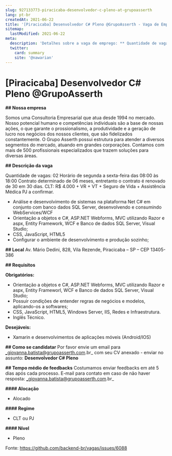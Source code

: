 ```yaml
---
slug: 927133773-piracicaba-desenvolvedor-c-pleno-at-grupoasserth
lang: pt-br
createdAt: 2021-06-22
title: '[Piracicaba] Desenvolvedor C# Pleno @GrupoAsserth - Vaga de Emprego'
sitemap:
  lastModified: 2021-06-22
meta:
  description: 'Detalhes sobre a vaga de emprego: ** Quantidade de vagas: 02 Horário de segunda a sexta-feira das 08:00 às 18:00 Contrato determinado de 06 meses, entretanto o contrato é renovado de 30 em 30 dias. CLT: R$ 4.000 + VR + VT + Seguro de Vida + Assistência Médica PJ a confirmar. - Análise e desenvolvimento de sistemas na plataforma Net C# em conjunto com banco dados SQL Server, desenvolvendo e  consumindo WebServices/WCF - Orientação a objetos e C#, ASP.NET Webforms, MVC utilizando Razor e aspx, Entity Framework, WCF e Banco de dados SQL  Server, Visual Studio; - CSS, JavaScript, HTML5 - Configurar o ambiente de desenvolvimento e produção sozinho; **'
  twitter:
    card: summary
    site: '@nawarian'
---
```


# [Piracicaba] Desenvolvedor C# Pleno @GrupoAsserth

**## Nossa empresa**

Somos uma Consultoria Empresarial que atua desde 1994 no mercado. Nosso potencial humano e competências individuais são a base de nossas ações, o que garante o prossionalismo, a produtividade e a geração de lucro nos negócios dos nossos clientes, que são fidelizados constantemente. O Grupo Asserth possui estrutura para atender a diversos segmentos do mercado, atuando em grandes corporações. Contamos com mais de 500 profissionais especializados que trazem soluções para diversas áreas.

**## Descrição da vaga**

Quantidade de vagas: 02
Horário de segunda a sexta-feira das 08:00 às 18:00
Contrato determinado de 06 meses, entretanto o contrato é renovado de 30 em 30 dias.
CLT: R$ 4.000 + VR + VT + Seguro de Vida + Assistência Médica
PJ a confirmar.

- Análise e desenvolvimento de sistemas na  plataforma Net C# em conjunto com banco dados SQL Server, desenvolvendo e   consumindo WebServices/WCF
- Orientação a objetos e C#, ASP.NET Webforms, MVC utilizando Razor e aspx, Entity Framework, WCF e Banco de dados SQL   Server, Visual Studio;
- CSS, JavaScript, HTML5
- Configurar o ambiente de desenvolvimento e produção sozinho;

**## Local**
Av. Mário Dedini, 828, Vila Rezende, Piracicaba – SP – CEP 13405-386

**## Requisitos**

**Obrigatórios:**
- Orientação a objetos e C#, ASP.NET Webforms, MVC utilizando Razor e aspx, Entity Frameworl, WCF e Banco de dados SQL Server, Visual Studio;
- Possuir condições de entender regras de negócios e modelos, aplicando-os a softwares;
- CSS, JavaScript, HTML5, Windows Server, IIS, Redes e Infraestrutura.
- Inglês Técnico.

**Desejáveis:**
- Xamarin e desenvolvimentos de aplicações móveis (Android/IOS)

**## Como se candidatar**
Por favor envie um email para _giovanna.batista@grupoasserth.com.br_ com seu CV anexado - enviar no assunto: **Desenvolvedor C# Pleno**

**## Tempo médio de feedbacks**
Costumamos enviar feedbacks em até 5 dias após cada processo.
E-mail para contato em caso de não haver resposta: _giovanna.batista@grupoasserth.com.br_

**#### Alocação**
- Alocado

**#### Regime**
- CLT ou PJ

**#### Nível**
- Pleno





Fonte: https://github.com/backend-br/vagas/issues/6088